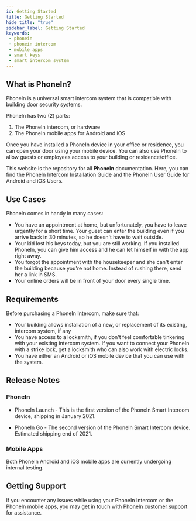 ```yaml
---
id: Getting Started
title: Getting Started
hide_title: "true"
sidebar_label: Getting Started
keywords: 
 - phonein
 - phonein intercom
 - mobile apps
 - smart keys
 - smart intercom system
---
```


## What is PhoneIn?

PhoneIn is a universal smart intercom system that is compatible with building door security systems. 

PhoneIn has two (2) parts:

1. The PhoneIn intercom, or hardware
2. The PhoneIn mobile apps for Android and iOS

Once you have installed a PhoneIn device in your office or residence, you can open your door using your mobile device. You can also use PhoneIn to allow guests or employees access to your building or residence/office.

This website is the repository for all **PhoneIn** documentation. Here, you can find the PhoneIn Intercom Installation Guide and the PhoneIn User Guide for Android and iOS Users.

## Use Cases

PhoneIn comes in handy in many cases:

* You have an appointment at home, but unfortunately, you have to leave urgently for a short time. Your guest can enter the building even if you arrive back in 30 minutes, so he doesn't have to wait outside.  
* Your kid lost his keys today, but you are still working. If you installed PhoneIn, you can give him access and he can let himself in with the app right away.  
* You forgot the appointment with the housekeeper and she can't enter the building because you're not home. Instead of rushing there, send her a link in SMS.  
* Your online orders will be in front of your door every single time.

## Requirements
Before purchasing a PhoneIn Intercom, make sure that:

* Your building allows installation of a new, or replacement of its existing, intercom system, if any
* You have access to a locksmith, if you don't feel comfortable tinkering with your existing intercom system. If you want to connect your PhoneIn with a strike lock, get a locksmith who can also work with electric locks.
* You have either an Android or iOS mobile device that you can use with the system.

## Release Notes

### PhoneIn

* PhoneIn Launch - This is the first version of the PhoneIn Smart Intercom device, shipping in January 2021.

* PhoneIn Go - The second version of the PhoneIn Smart Intercom device. Estimated shipping end of 2021.

### Mobile Apps

Both PhoneIn Android and iOS mobile apps are currently undergoing internal testing.

## Getting Support
If you encounter any issues while using your PhoneIn Intercom or the PhoneIn mobile apps, you may get in touch with [PhoneIn customer support](mailto:contact@phonein.io) for assistance.
